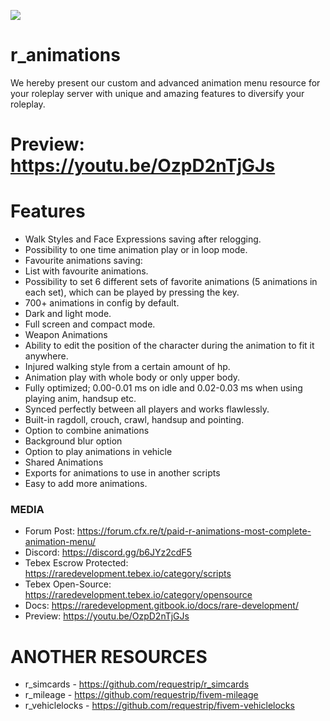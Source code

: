 ![](https://media.discordapp.net/attachments/986724861042892831/997127714358165534/r_aniamtions.png)

# r_animations
We hereby present our custom and advanced animation menu resource for your roleplay server with unique and amazing features to diversify your roleplay.

# Preview: https://youtu.be/OzpD2nTjGJs

# Features
- Walk Styles and Face Expressions saving after relogging.
- Possibility to one time animation play or in loop mode.
- Favourite animations saving:
- List with favourite animations.
- Possibility to set 6 different sets of favorite animations (5 animations in each set), which can be played by pressing the key.
- 700+ animations in config by default.
- Dark and light mode.
- Full screen and compact mode.
- Weapon Animations
- Ability to edit the position of the character during the animation to fit it anywhere.
- Injured walking style from a certain amount of hp.
- Animation play with whole body or only upper body.
- Fully optimized; 0.00-0.01 ms on idle and 0.02-0.03 ms when using playing anim, handsup etc.
- Synced perfectly between all players and works flawlessly.
- Built-in ragdoll, crouch, crawl, handsup and pointing.
- Option to combine animations
- Background blur option
- Option to play animations in vehicle
- Shared Animations
- Exports for animations to use in another scripts
- Easy to add more animations.

### MEDIA
- Forum Post: https://forum.cfx.re/t/paid-r-animations-most-complete-animation-menu/
- Discord: https://discord.gg/b6JYz2cdF5
- Tebex Escrow Protected: https://raredevelopment.tebex.io/category/scripts
- Tebex Open-Source: https://raredevelopment.tebex.io/category/opensource
- Docs: https://raredevelopment.gitbook.io/docs/rare-development/
- Preview: https://youtu.be/OzpD2nTjGJs

# ANOTHER RESOURCES
- r_simcards - https://github.com/requestrip/r_simcards
- r_mileage - https://github.com/requestrip/fivem-mileage
- r_vehiclelocks - https://github.com/requestrip/fivem-vehiclelocks
